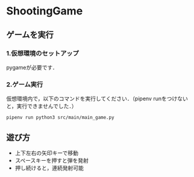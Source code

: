 # ShootingGame

## ゲームを実行
### 1.仮想環境のセットアップ
pygameが必要です．

### 2.ゲーム実行
仮想環境内で，以下のコマンドを実行してください．（pipenv runをつけないと，実行できませんでした．）
```
pipenv run python3 src/main/main_game.py
```

## 遊び方
- 上下左右の矢印キーで移動
- スペースキーを押すと弾を発射
- 押し続けると，連続発射可能